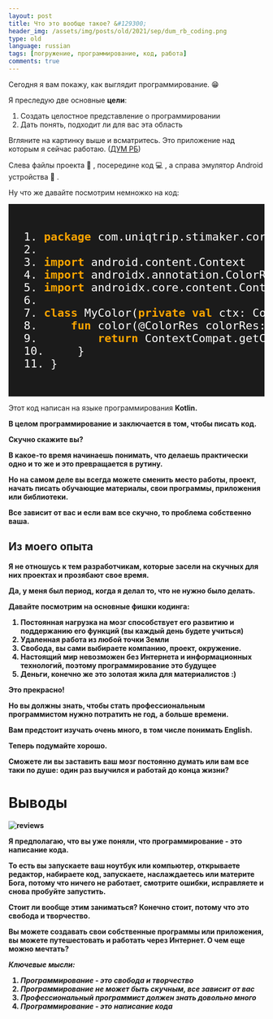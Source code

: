 ```yaml
---
layout: post
title: Что это вообще такое? &#129300;
header_img: /assets/img/posts/old/2021/sep/dum_rb_coding.png
type: old
language: russian
tags: [погружение, программирование, код, работа]
comments: true
---
```


Сегодня я вам покажу, как выглядит программирование. &#128513;

Я преследую две основные <b>цели</b>:

1. Создать целостное представление о программировании<br />
2. Дать понять, подходит ли для вас эта область

Вгляните на картинку выше и всматритесь. Это приложение над которым я сейчас работаю. (<a class="markdown-link" href="https://play.google.com/store/apps/details?id=ru.freeit.dumrb">ДУМ РБ</a>)

Слева файлы проекта &#128193;
, посередине код &#128187;
, а справа эмулятор Android устройства &#128241;
.

Ну что же давайте посмотрим немножко на код:


<pre style="color: white; background: #1B1B1B;"><p style="font-family: menlo, consolas, monospace; font-size: 22px; color: white; background: #1B1B1B; padding: 30px">1. <span style="color: orange; font-weight: bold">package </span>com.uniqtrip.stimaker.core
2. 
3. <span style="color: orange; font-weight: bold">import </span>android.content.Context
4. <span style="color: orange; font-weight: bold">import </span>androidx.annotation.ColorRes
5. <span style="color: orange; font-weight: bold">import </span>androidx.core.content.ContextCompat
6. 
7. <span style="color: orange; font-weight: bold">class </span>MyColor(<span style="color: orange; font-weight: bold">private </span><span style="color: orange; font-weight: bold">val </span>ctx: Context) {
8.     <span style="color: orange; font-weight: bold">fun </span>color(@ColorRes colorRes: Int) : Int {
9.         <span style="color: orange; font-weight: bold">return </span>ContextCompat.getColor(ctx, colorRes)
10.     }
11. }
</p></pre>

Этот код написан на языке программирования <b>Kotlin<b>. 

В целом программирование и заключается в том, чтобы писать код.

Скучно скажите вы?

В какое-то время начинаешь понимать, что делаешь практически одно и то же и это превращается в <b>рутину.</b>

<b>Но на самом деле</b> вы всегда можете сменить место работы, проект, начать писать обучающие материалы, свои программы, приложения или библиотеки.

<b>Все зависит от вас и если вам все скучно, то проблема собственно ваша.</b>

##  Из моего опыта

Я не отношусь к тем разработчикам, которые засели на скучных для них проектах и прозябают свое время.

Да, у меня был период, когда я делал то, что не нужно было делать.

Давайте посмотрим на основные фишки кодинга:

1. Постоянная нагрузка на мозг способствует его развитию и поддержанию его функций (вы каждый день будете учиться)
2. Удаленная работа из любой точки Земли
3. Свобода, вы сами выбираете компанию, проект, окружение.
4. Настоящий мир невозможен без Интернета и информационных технологий, поэтому программирование это будущее
5. Деньги, конечно же это золотая жила для материалистов :)

Это прекрасно!

Но вы должны знать, чтобы стать профессиональным программистом нужно потратить не год, а больше времени.

Вам предстоит изучать очень много, в том числе понимать English.

Теперь подумайте хорошо.

<b>Сможете ли вы заставить ваш мозг постоянно думать или вам все таки по душе: 
один раз выучился и работай до конца жизни?</b>


# Выводы

![reviews](https://mk0barn2t6l75xhh9gm.kinstacdn.com/wp-content/uploads/2019/12/wordpress-book-review-plugin-e1576855133558.png)

Я предполагаю, что вы уже поняли, что программирование - это написание кода.

То есть вы запускаете ваш ноутбук или компьютер, открываете редактор, набираете код, запускаете, наслаждаетесь или материте Бога, потому что ничего не работает, смотрите ошибки, исправляете и снова пробуйте запустить.

Стоит ли вообще этим заниматься? Конечно стоит, потому что это свобода и творчество.

Вы можете создавать свои собственные программы или приложения, вы можете путешестовать и работать через Интернет. О чем еще можно мечтать?

*Ключевые мысли:*

1. *Программирование - это свобода и творчество*
2. *Программирование не может быть скучным, все зависит от вас*
3. *Профессиональный программист должен знать довольно много*
4. *Программирование - это написание кода*






